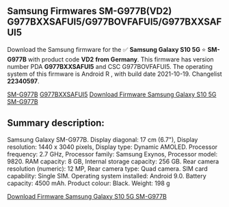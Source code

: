<h2>Samsung Firmwares SM-G977B(VD2) G977BXXSAFUI5/G977BOVFAFUI5/G977BXXSAFUI5</h2>
Download the Samsung firmware for the ✅ <strong>Samsung Galaxy S10 5G </strong> ⭐ <strong>SM-G977B</strong> with product code <strong>VD2</strong> <strong> from Germany</strong>. This firmware has version number PDA <strong>G977BXXSAFUI5</strong> and CSC G977BOVFAFUI5. The operating system of this firmware is Android R , with build date 2021-10-19. Changelist <strong>22340597</strong>.


[SM-G977B](https://samfirm.shop/samsung/model/SM-G977B)
[G977BXXSAFUI5](https://samfirm.shop/samsung/pda/G977BXXSAFUI5)
[Download Firmware Samsung Galaxy S10 5G SM-G977B](https://samfirm.shop/samsung/firmware/466245)
<h2>Summary description:</h2>
<p>Samsung Galaxy SM-G977B. Display diagonal: 17 cm (6.7"), Display resolution: 1440 x 3040 pixels, Display type: Dynamic AMOLED. Processor frequency: 2.7 GHz, Processor family: Samsung Exynos, Processor model: 9820. RAM capacity: 8 GB, Internal storage capacity: 256 GB. Rear camera resolution (numeric): 12 MP, Rear camera type: Quad camera. SIM card capability: Single SIM. Operating system installed: Android 9.0. Battery capacity: 4500 mAh. Product colour: Black. Weight: 198 g</p>


[Download Firmware Samsung Galaxy S10 5G SM-G977B](https://samfirm.shop/samsung/firmware/466245)
